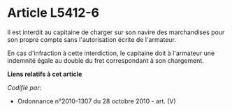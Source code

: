 # Article L5412-6

Il est interdit au capitaine de charger sur son navire des marchandises pour son propre compte sans l'autorisation écrite de
l'armateur.

En cas d'infraction à cette interdiction, le capitaine doit à l'armateur une indemnité égale au double du fret correspondant
à son chargement.

**Liens relatifs à cet article**

_Codifié par_:

  - Ordonnance n°2010-1307 du 28 octobre 2010 - art. (V)
